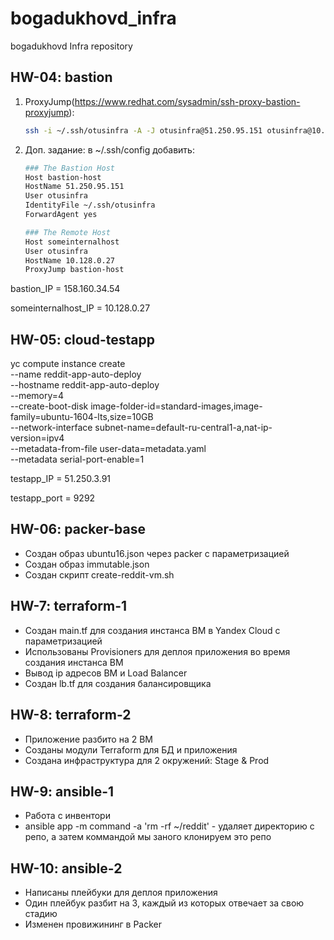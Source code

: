 # bogadukhovd_infra
bogadukhovd Infra repository


## HW-04: bastion
1) ProxyJump(https://www.redhat.com/sysadmin/ssh-proxy-bastion-proxyjump):
   ```bash
   ssh -i ~/.ssh/otusinfra -A -J otusinfra@51.250.95.151 otusinfra@10.128.0.27
   ```
2) Доп. задание: в ~/.ssh/config добавить:
    ```bash
    ### The Bastion Host
    Host bastion-host
    HostName 51.250.95.151
    User otusinfra
    IdentityFile ~/.ssh/otusinfra
    ForwardAgent yes

    ### The Remote Host
    Host someinternalhost
    User otusinfra
    HostName 10.128.0.27
    ProxyJump bastion-host
    ```

bastion_IP = 158.160.34.54

someinternalhost_IP = 10.128.0.27

## HW-05: cloud-testapp
yc compute instance create \
  --name reddit-app-auto-deploy \
  --hostname reddit-app-auto-deploy \
  --memory=4 \
  --create-boot-disk image-folder-id=standard-images,image-family=ubuntu-1604-lts,size=10GB \
  --network-interface subnet-name=default-ru-central1-a,nat-ip-version=ipv4 \
  --metadata-from-file user-data=metadata.yaml \
  --metadata serial-port-enable=1

testapp_IP = 51.250.3.91

testapp_port = 9292

## HW-06: packer-base
- Создан образ ubuntu16.json через packer с параметризацией
- Создан образ immutable.json
- Создан скрипт create-reddit-vm.sh

## HW-7: terraform-1
- Создан main.tf для создания инстанса ВМ в Yandex Cloud с параметризацией
- Использованы Provisioners для деплоя приложения во время создания инстанса ВМ
- Вывод ip адресов ВМ и Load Balancer
- Создан lb.tf для создания балансировщика

## HW-8: terraform-2
- Приложение разбито на 2 ВМ
- Созданы модули Terraform для БД и приложения
- Создана инфраструктура для 2 окружений: Stage & Prod

## HW-9: ansible-1
- Работа с инвентори
- ansible app -m command -a 'rm -rf ~/reddit' - удаляет директорию с репо, а затем коммандой мы заного клонируем это репо

## HW-10: ansible-2
- Написаны плейбуки для деплоя приложения
- Один плейбук разбит на 3, каждый из которых отвечает за свою стадию
- Изменен провижининг в Packer
